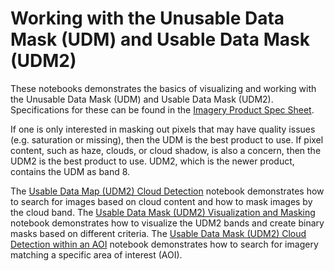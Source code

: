 # Working with the Unusable Data Mask (UDM) and Usable Data Mask (UDM2)

These notebooks demonstrates the basics of visualizing and working with the Unusable Data Mask (UDM) and Usable Data Mask (UDM2). Specifications for these can be found in the [Imagery Product Spec Sheet](https://assets.planet.com/docs/Planet_Combined_Imagery_Product_Specs_letter_screen.pdf).

If one is only interested in masking out pixels that may have quality issues (e.g. saturation or missing), then the UDM is the best product to use. If pixel content, such as haze, clouds, or cloud shadow, is also a concern, then the UDM2 is the best product to use. UDM2, which is the newer product, contains the UDM as band 8.

The [Usable Data Map (UDM2) Cloud Detection](udm2_clouds.ipynb) notebook demonstrates how to search for images based on cloud content and how to mask images by the cloud band. The [Usable Data Mask (UDM2) Visualization and Masking](udm2.ipynb) notebook demonstrates how to visualize the UDM2 bands and create binary masks based on different criteria. The [Usable Data Mask (UDM2) Cloud Detection within an AOI](udm2_clouds_aoi.ipynb) notebook demonstrates how to search for imagery matching a specific area of interest (AOI).
